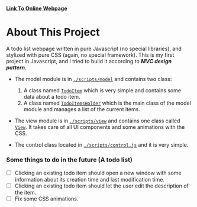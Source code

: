 #### [Link To Online Webpage](http://www.yairgueta.co.il/todo-js)

# About This Project
A todo list webpage written in pure Javascript (no special libraries), and stylized with pure CSS (again, no special framework).
This is my first project in Javascript, and I tried to build it according to _**MVC design pattern**_.
* The model module is in [`./scripts/model`](./scripts/model) and contains two class:
    1. A class named [`TodoItem`](./scripts/model/TodoItem.js) which is very simple and contains some data about a todo item. 
    2. A class named [`TodoItemsHolder`](./scripts/model/TodoItemsHolder.js) which is the main class of the model module and manages a list of the current items.
    
* The view module is in [`./scripts/view`](./scripts/view) and contains one class called [`View`](./scripts/view/view.js). It takes care of all UI components and some animations with the CSS.
* The control class located in [`./scripts/control.js`](./scripts/control.js) and it is very simple.

### Some things to do in the future (A todo list)
- [ ] Clicking an existing todo item should open a new window with some information about its creation time and last modification time.
- [ ] Clicking an existing todo item should let the user edit the description of the item.
- [ ] Fix some CSS animations.
